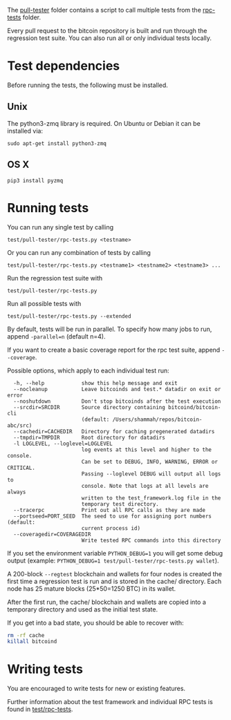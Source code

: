 The [pull-tester](/test/pull-tester/) folder contains a script to call
multiple tests from the [rpc-tests](/test/rpc-tests/) folder.

Every pull request to the bitcoin repository is built and run through
the regression test suite. You can also run all or only individual
tests locally.

Test dependencies
=================
Before running the tests, the following must be installed.

Unix
----
The python3-zmq library is required. On Ubuntu or Debian it can be installed via:
```
sudo apt-get install python3-zmq
```

OS X
------
```
pip3 install pyzmq
```

Running tests
=============

You can run any single test by calling

    test/pull-tester/rpc-tests.py <testname>

Or you can run any combination of tests by calling

    test/pull-tester/rpc-tests.py <testname1> <testname2> <testname3> ...

Run the regression test suite with

    test/pull-tester/rpc-tests.py

Run all possible tests with

    test/pull-tester/rpc-tests.py --extended

By default, tests will be run in parallel. To specify how many jobs to run,
append `-parallel=n` (default n=4).

If you want to create a basic coverage report for the rpc test suite, append `--coverage`.

Possible options, which apply to each individual test run:

```
  -h, --help            show this help message and exit
  --nocleanup           Leave bitcoinds and test.* datadir on exit or error
  --noshutdown          Don't stop bitcoinds after the test execution
  --srcdir=SRCDIR       Source directory containing bitcoind/bitcoin-cli
                        (default: /Users/shammah/repos/bitcoin-abc/src)
  --cachedir=CACHEDIR   Directory for caching pregenerated datadirs
  --tmpdir=TMPDIR       Root directory for datadirs
  -l LOGLEVEL, --loglevel=LOGLEVEL
                        log events at this level and higher to the console.
                        Can be set to DEBUG, INFO, WARNING, ERROR or CRITICAL.
                        Passing --loglevel DEBUG will output all logs to
                        console. Note that logs at all levels are always
                        written to the test_framework.log file in the
                        temporary test directory.
  --tracerpc            Print out all RPC calls as they are made
  --portseed=PORT_SEED  The seed to use for assigning port numbers (default:
                        current process id)
  --coveragedir=COVERAGEDIR
                        Write tested RPC commands into this directory
```

If you set the environment variable `PYTHON_DEBUG=1` you will get some debug
output (example: `PYTHON_DEBUG=1 test/pull-tester/rpc-tests.py wallet`).

A 200-block `--regtest` blockchain and wallets for four nodes
is created the first time a regression test is run and
is stored in the cache/ directory. Each node has 25 mature
blocks (25*50=1250 BTC) in its wallet.

After the first run, the cache/ blockchain and wallets are
copied into a temporary directory and used as the initial
test state.

If you get into a bad state, you should be able
to recover with:

```bash
rm -rf cache
killall bitcoind
```

Writing tests
=============
You are encouraged to write tests for new or existing features.

Further information about the test framework and individual RPC
tests is found in [test/rpc-tests](/test/rpc-tests).

